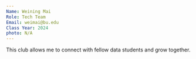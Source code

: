 ```yaml
---
Name: Weining Mai
Role: Tech Team
Email: weimai@bu.edu
Class Year: 2024
photo: N/A
---
```


This club allows me to connect with fellow data students and grow together.
